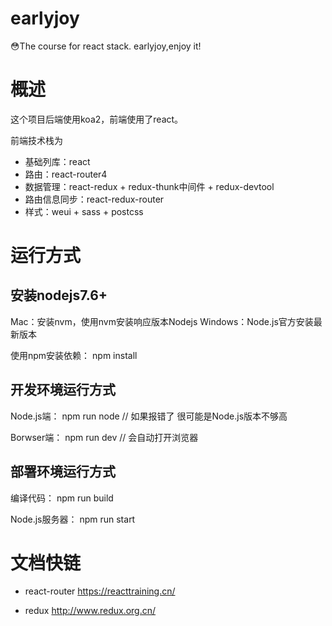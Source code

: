 # earlyjoy
😳The course for react stack. earlyjoy,enjoy it!

# 概述

这个项目后端使用koa2，前端使用了react。

前端技术栈为
- 基础列库：react
- 路由：react-router4
- 数据管理：react-redux + redux-thunk中间件 + redux-devtool
- 路由信息同步：react-redux-router
- 样式：weui + sass + postcss

# 运行方式

## 安装nodejs7.6+
Mac：安装nvm，使用nvm安装响应版本Nodejs
Windows：Node.js官方安装最新版本

使用npm安装依赖：
npm install

## 开发环境运行方式
Node.js端：
npm run node // 如果报错了 很可能是Node.js版本不够高

Borwser端：
npm run dev // 会自动打开浏览器

## 部署环境运行方式

编译代码：
npm run build

Node.js服务器：
npm run start

# 文档快链

- react-router
https://reacttraining.cn/
  
- redux
http://www.redux.org.cn/
    


